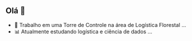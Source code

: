 ## Olá 👋

- 🚛 Trabalho em uma Torre de Controle na área de Logística Florestal ...
- 📊 Atualmente estudando logística e ciência de dados ...






<!--
**patrickjbm/patrickjbm** is a ✨ _special_ ✨ repository because its `README.md` (this file) appears on your GitHub profile.

Here are some ideas to get you started:-->


